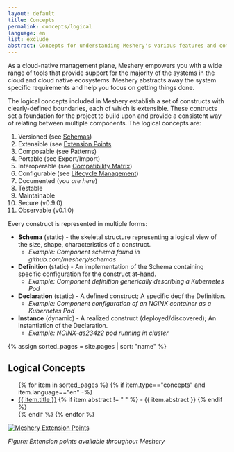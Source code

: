 ```yaml
---
layout: default
title: Concepts
permalink: concepts/logical
language: en
list: exclude
abstract: Concepts for understanding Meshery's various features and components.
---
```


As a cloud-native management plane, Meshery empowers you with a wide range of tools that provide support for the majority of the systems in the cloud and cloud native ecosystems. Meshery abstracts away the system specific requirements and help you focus on getting things done.

The logical concepts included in Meshery establish a set of constructs with clearly-defined boundaries, each of which is extensible. These contructs set a foundation for the project to build upon and provide a consistent way of relating between multiple components. The logical concepts are:

1. Versioned (see [Schemas](https://github.com/meshery/schemas))
2. Extensible (see [Extension Points](/extensibility)
3. Composable (see Patterns)
4. Portable (see Export/Import)
5. Interoperable (see [Compatibility Matrix](/installation/compatibility-matrix))
6. Configurable (see [Lifecycle Management](/tasks/lifecycle-management))
7. Documented (_you are here_)
8. Testable
9. Maintainable
10. Secure (v0.9.0)
11. Observable (v0.1.0)

Every construct is represented in multiple forms:

- **Schema** (static) - the skeletal structure representing a logical view of the size, shape, characteristics of a construct.
  - *Example: Component schema found in github.com/meshery/schemas*
- **Definition** (static) - An implementation of the Schema containing specific configuration for the construct at-hand.
  - *Example: Component definition generically describing a Kubernetes Pod*
- **Declaration** (static) - A defined construct; A specific deof the Definition.
  - *Example: Component configuration of an NGINX container as a Kubernetes Pod*
- **Instance** (dynamic) - A realized construct (deployed/discovered); An instantiation of the Declaration.
  - *Example: NGINX-as234z2 pod running in cluster*

{% assign sorted_pages = site.pages | sort: "name" %}

## Logical Concepts

<ul>
    {% for item in sorted_pages %}
    {% if item.type=="concepts" and item.language=="en" -%}
      <li><a href="{{ site.baseurl }}{{ item.url }}">{{ item.title }}</a>
      {% if item.abstract != " " %}
        -  {{ item.abstract }}
      {% endif %}
      </li>
      {% endif %}
    {% endfor %}
</ul>

[![Meshery Extension Points]({{site.baseurl}}/assets/img/architecture/meshery_extension_points.svg)]({{site.baseurl}}/assets/img/architecture/meshery_extension_points.svg)

_Figure: Extension points available throughout Meshery_